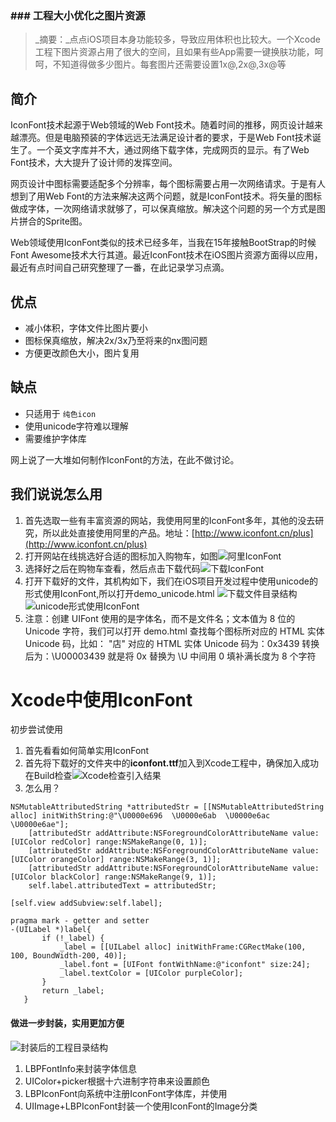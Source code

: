 ### \#\#\# 工程大小优化之图片资源

> _摘要：_点点iOS项目本身功能较多，导致应用体积也比较大。一个Xcode工程下图片资源占用了很大的空间，且如果有些App需要一键换肤功能，呵呵，不知道得做多少图片。每套图片还需要设置1x@,2x@,3x@等

## 简介

IconFont技术起源于Web领域的Web Font技术。随着时间的推移，网页设计越来越漂亮。但是电脑预装的字体远远无法满足设计者的要求，于是Web Font技术诞生了。一个英文字库并不大，通过网络下载字体，完成网页的显示。有了Web Font技术，大大提升了设计师的发挥空间。

网页设计中图标需要适配多个分辨率，每个图标需要占用一次网络请求。于是有人想到了用Web Font的方法来解决这两个问题，就是IconFont技术。将矢量的图标做成字体，一次网络请求就够了，可以保真缩放。解决这个问题的另一个方式是图片拼合的Sprite图。

Web领域使用IconFont类似的技术已经多年，当我在15年接触BootStrap的时候Font Awesome技术大行其道。最近IconFont技术在iOS图片资源方面得以应用，最近有点时间自己研究整理了一番，在此记录学习点滴。

## 优点

* 减小体积，字体文件比图片要小
* 图标保真缩放，解决2x/3x乃至将来的nx图问题
* 方便更改颜色大小，图片复用

## 缺点

* 只适用于
  `纯色icon`
* 使用unicode字符难以理解
* 需要维护字体库

网上说了一大堆如何制作IconFont的方法，在此不做讨论。

## 我们说说怎么用

1. 首先选取一些有丰富资源的网站，我使用阿里的IconFont多年，其他的没去研究，所以此处直接使用阿里的产品。地址：[http://www.iconfont.cn/plus](http://www.iconfont.cn/plus)
2. 打开网站在线挑选好合适的图标加入购物车，如图![阿里IconFont](https://raw.githubusercontent.com/FantasticLBP/iOSKonwledge-Kit/master/assets/屏幕快照%202017-05-28%20下午2.43.33.png "阿里IconFont")
3. 选择好之后在购物车查看，然后点击下载代码![下载IconFont](https://raw.githubusercontent.com/FantasticLBP/iOSKonwledge-Kit/master/assets/屏幕快照%202017-05-28%20下午2.43.48.png "下载IconFont")
4. 打开下载好的文件，其机构如下，我们在iOS项目开发过程中使用unicode的形式使用IconFont,所以打开demo\_unicode.html
![下载文件目录结构](https://raw.githubusercontent.com/FantasticLBP/iOSKonwledge-Kit/master/assets/屏幕快照%202017-05-28%20下午2.44.09.png "下载文件目录结构")
![unicode形式使用IconFont](https://raw.githubusercontent.com/FantasticLBP/iOSKonwledge-Kit/master/assets/屏幕快照%202017-05-28%20下午2.44.22.png "unicode形式使用IconFont")
5. 注意：创建 UIFont 使用的是字体名，而不是文件名；文本值为 8 位的 Unicode 字符，我们可以打开 demo.html 查找每个图标所对应的 HTML 实体 Unicode 码，比如： "店" 对应的 HTML 实体 Unicode 码为：0x3439 转换后为：\U00003439 就是将 0x 替换为 \U 中间用 0 填补满长度为 8 个字符

# Xcode中使用IconFont

初步尝试使用

1. 首先看看如何简单实用IconFont
2. 首先将下载好的文件夹中的**iconfont.ttf**加入到Xcode工程中，确保加入成功在Build检查![Xcode检查引入结果](https://raw.githubusercontent.com/FantasticLBP/iOSKonwledge-Kit/master/assets/屏幕快照%202017-05-28%20下午2.51.36.png "Xcode检查引入结果")
3. 怎么用？

```
NSMutableAttributedString *attributedStr = [[NSMutableAttributedString alloc] initWithString:@"\U0000e696  \U0000e6ab  \U0000e6ac  \U0000e6ae"];
    [attributedStr addAttribute:NSForegroundColorAttributeName value:[UIColor redColor] range:NSMakeRange(0, 1)];
    [attributedStr addAttribute:NSForegroundColorAttributeName value:[UIColor orangeColor] range:NSMakeRange(3, 1)];
    [attributedStr addAttribute:NSForegroundColorAttributeName value:[UIColor blackColor] range:NSMakeRange(9, 1)];
    self.label.attributedText = attributedStr;

[self.view addSubview:self.label];

pragma mark - getter and setter
-(UILabel *)label{
       if (!_label) {
           _label = [[UILabel alloc] initWithFrame:CGRectMake(100, 100, BoundWidth-200, 40)];
           _label.font = [UIFont fontWithName:@"iconfont" size:24];
           _label.textColor = [UIColor purpleColor];
       }
       return _label;
   }
```

#### 做进一步封装，实用更加方便

![封装后的工程目录结构](https://github.com/FantasticLBP/iOSKonwledge-Kit/raw/master/assets/屏幕快照%202017-05-28%20下午2.56.00.png "封装后的工程目录结构")

1. LBPFontInfo来封装字体信息
2. UIColor+picker根据十六进制字符串来设置颜色
3. LBPIconFont向系统中注册IconFont字体库，并使用
4. UIImage+LBPIconFont封装一个使用IconFont的Image分类




